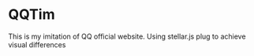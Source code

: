 # QQTim
This is my imitation of QQ official website. Using stellar.js plug to achieve visual differences
